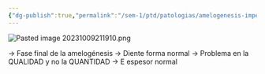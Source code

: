 ```yaml
---
{"dg-publish":true,"permalink":"/sem-1/ptd/patologias/amelogenesis-imperfectas/amelogenesis-imperfecta-tipo-ii-hipomadurativa-o-hipomineralizada/"}
---
```



![Pasted image 20231009211910.png](/img/user/Sem-1/PTD/M%C3%A9dias/Pasted%20image%2020231009211910.png)

→ Fase final de la amelogénesis
→ Diente forma normal
→ Problema en la QUALIDAD y no la QUANTIDAD
→ E espesor normal